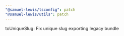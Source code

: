 ```yaml
---
"@samuel-lewis/tsconfig": patch
"@samuel-lewis/utils": patch
---
```


toUniqueSlug: Fix unique slug exporting legacy bundle
